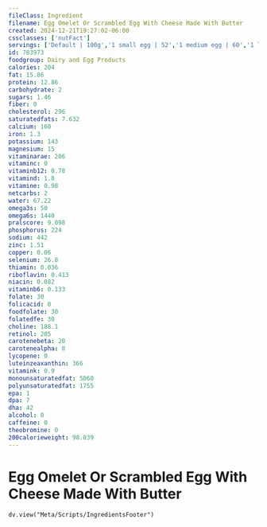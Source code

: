 ```yaml
---
fileClass: Ingredient
filename: Egg Omelet Or Scrambled Egg With Cheese Made With Butter
created: 2024-12-21T19:27:02-06:00
cssclasses: ['nutFact']
servings: ['Default | 100g','1 small egg | 52','1 medium egg | 60','1 large egg | 69','1 extra large egg | 78','1 egg, ns as to size | 69','1 cup | 202','1 jumbo egg | 87']
id: 783973
foodgroup: Dairy and Egg Products 
calories: 204
fat: 15.86
protein: 12.86
carbohydrate: 2
sugars: 1.46
fiber: 0
cholesterol: 296
saturatedfats: 7.632
calcium: 160
iron: 1.3
potassium: 143
magnesium: 15
vitaminarae: 206
vitaminc: 0
vitaminb12: 0.78
vitamind: 1.8
vitamine: 0.98
netcarbs: 2
water: 67.22
omega3s: 50
omega6s: 1440
pralscore: 9.098
phosphorus: 224
sodium: 442
zinc: 1.51
copper: 0.06
selenium: 26.8
thiamin: 0.036
riboflavin: 0.413
niacin: 0.082
vitaminb6: 0.133
folate: 30
folicacid: 0
foodfolate: 30
folatedfe: 30
choline: 188.1
retinol: 205
carotenebeta: 20
carotenealpha: 0
lycopene: 0
luteinzeaxanthin: 366
vitamink: 0.9
monounsaturatedfat: 5060
polyunsaturatedfat: 1755
epa: 1
dpa: 7
dha: 42
alcohol: 0
caffeine: 0
theobromine: 0
200calorieweight: 98.039
---
```


# Egg Omelet Or Scrambled Egg With Cheese Made With Butter

```dataviewjs
dv.view("Meta/Scripts/IngredientsFooter")
```